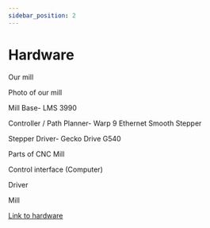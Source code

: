 ```yaml
---
sidebar_position: 2
---
```


# Hardware
Our mill

Photo of our mill

Mill Base- LMS 3990

Controller / Path Planner- Warp 9 Ethernet Smooth Stepper

Stepper Driver- Gecko Drive G540

Parts of CNC Mill

Control interface (Computer)

Driver

Mill

[Link to hardware](../hardware/basemill.md)